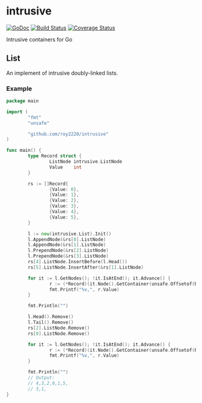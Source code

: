 # intrusive

[![GoDoc](https://godoc.org/github.com/roy2220/intrusive?status.svg)](https://godoc.org/github.com/roy2220/intrusive) [![Build Status](https://travis-ci.com/roy2220/intrusive.svg?branch=master)](https://travis-ci.com/roy2220/intrusive) [![Coverage Status](https://codecov.io/gh/roy2220/intrusive/branch/master/graph/badge.svg)](https://codecov.io/gh/roy2220/intrusive)

Intrusive containers for Go

## List

An implement of intrusive doubly-linked lists.

### Example

```go
package main

import (
        "fmt"
        "unsafe"

        "github.com/roy2220/intrusive"
)

func main() {
        type Record struct {
                ListNode intrusive.ListNode
                Value    int
        }

        rs := []Record{
                {Value: 0},
                {Value: 1},
                {Value: 2},
                {Value: 3},
                {Value: 4},
                {Value: 5},
        }

        l := new(intrusive.List).Init()
        l.AppendNode(&rs[0].ListNode)
        l.AppendNode(&rs[1].ListNode)
        l.PrependNode(&rs[2].ListNode)
        l.PrependNode(&rs[3].ListNode)
        rs[4].ListNode.InsertBefore(l.Head())
        rs[5].ListNode.InsertAfter(&rs[1].ListNode)

        for it := l.GetNodes(); !it.IsAtEnd(); it.Advance() {
                r := (*Record)(it.Node().GetContainer(unsafe.Offsetof(Record{}.ListNode)))
                fmt.Printf("%v,", r.Value)
        }

        fmt.Println("")

        l.Head().Remove()
        l.Tail().Remove()
        rs[2].ListNode.Remove()
        rs[0].ListNode.Remove()

        for it := l.GetNodes(); !it.IsAtEnd(); it.Advance() {
                r := (*Record)(it.Node().GetContainer(unsafe.Offsetof(Record{}.ListNode)))
                fmt.Printf("%v,", r.Value)
        }

        fmt.Println("")
        // Output:
        // 4,3,2,0,1,5,
        // 3,1,
}
```
